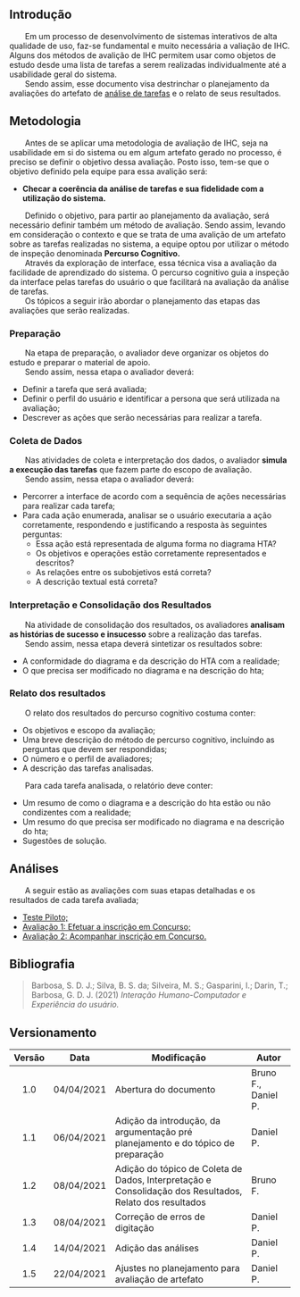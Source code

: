 ## Introdução
&emsp;&emsp;Em um processo de desenvolvimento de sistemas interativos de alta qualidade de uso, faz-se fundamental e muito necessária a valiação de IHC. Alguns dos métodos de avalição de IHC permitem usar como objetos de estudo desde uma lista de tarefas a serem realizadas individualmente até a usabilidade geral do sistema.<br>
&emsp;&emsp;Sendo assim, esse documento visa destrinchar o planejamento da avaliações do artefato de [análise de tarefas](../../../analise-de-requisitos/analise-de-tarefas.md) e o relato de seus resultados.

## Metodologia
&emsp;&emsp;Antes de se aplicar uma metodologia de avaliação de IHC, seja na usabilidade em si do sistema ou em algum artefato gerado no processo, é preciso se definir o objetivo dessa avaliação. Posto isso, tem-se que o objetivo definido pela equipe para essa avalição será: 

- **Checar a coerência da análise de tarefas e sua fidelidade com a utilização do sistema.**

&emsp;&emsp;Definido o objetivo, para partir ao planejamento da avaliação, será necessário definir também um método de avaliação. Sendo assim, levando em consideração o contexto e que se trata de uma avalição de um artefato sobre as tarefas realizadas no sistema, a equipe optou por utilizar o método de inspeção denominada __Percurso Cognitivo.__<br>
&emsp;&emsp;Através da exploração de interface, essa técnica visa a avaliação da facilidade de aprendizado do sistema. O percurso cognitivo guia a inspeção da interface pelas tarefas do usuário o que facilitará na avaliação da análise de tarefas.<br>
&emsp;&emsp;Os tópicos a seguir irão abordar o planejamento das etapas das avaliações que serão realizadas.

### Preparação
&emsp;&emsp;Na etapa de preparação, o avaliador deve organizar os objetos do estudo e preparar o material de apoio.<br>
&emsp;&emsp;Sendo assim, nessa etapa o avaliador deverá:

- Definir a tarefa que será avaliada;
- Definir o perfil do usuário e identificar a persona que será utilizada na avaliação;
- Descrever as ações que serão necessárias para realizar a tarefa.

### Coleta de Dados
&emsp;&emsp;Nas atividades de coleta e interpretação dos dados, o avaliador **simula a execução das tarefas** que fazem parte do escopo de avaliação.<br>
&emsp;&emsp;Sendo assim, nessa etapa o avaliador deverá:

- Percorrer a interface de acordo com a sequência de ações necessárias para realizar cada tarefa;
- Para cada ação enumerada, analisar se o usuário executaria a ação corretamente, respondendo e justificando a resposta às seguintes perguntas:
    - Essa ação está representada de alguma forma no diagrama HTA?
    - Os objetivos e operações estão corretamente representados e descritos?
    - As relações entre os subobjetivos está correta?
    - A descrição textual está correta?
    
### Interpretação e Consolidação dos Resultados
&emsp;&emsp;Na atividade de consolidação dos resultados, os avaliadores **analisam as histórias de sucesso e insucesso** sobre a realização das tarefas.<br>
&emsp;&emsp;Sendo assim, nessa etapa deverá sintetizar os resultados sobre:

- A conformidade do diagrama e da descrição do HTA com a realidade;
- O que precisa ser modificado no diagrama e na descrição do hta;

### Relato dos resultados
&emsp;&emsp;O relato dos resultados do percurso cognitivo costuma conter:<br>

- Os objetivos e escopo da avaliação;
- Uma breve descrição do método de percurso cognitivo, incluindo as perguntas que devem ser respondidas;
- O número e o perfil de avaliadores;
- A descrição das tarefas analisadas.<br>

&emsp;&emsp;Para cada tarefa analisada, o relatório deve conter:<br>

- Um resumo de como o diagrama e a descrição do hta estão ou não condizentes com a realidade;
- Um resumo do que precisa ser modificado no diagrama e na descrição do hta;
- Sugestões de solução.
 
## Análises
&emsp;&emsp;A seguir estão as avaliações com suas etapas detalhadas e os resultados de cada tarefa avaliada;

- [Teste Piloto;](./resultados/teste-piloto-ana.md)
- [Avaliação 1: Efetuar a inscrição em Concurso;](./resultados/avaliacao-efetua.md)
- [Avaliação 2: Acompanhar inscrição em Concurso.](./resultados/avaliacao-acompanha.md)

## Bibliografia
> Barbosa, S. D. J.; Silva, B. S. da; Silveira, M. S.; Gasparini, I.; Darin, T.; Barbosa, G. D. J. (2021) *Interação Humano-Computador e Experiência do usuário.*
## Versionamento

|Versão|Data|Modificação|Autor|
|:-:|--|--|--|
|1.0|04/04/2021|Abertura do documento| Bruno F., Daniel P. |
|1.1|06/04/2021|Adição da introdução, da argumentação pré planejamento e do tópico de preparação| Daniel P. |
|1.2|08/04/2021|Adição do tópico de Coleta de Dados, Interpretação e Consolidação dos Resultados, Relato dos resultados| Bruno F. |
|1.3|08/04/2021|Correção de erros de digitação| Daniel P. |
|1.4|14/04/2021|Adição das análises|Daniel P.|
|1.5|22/04/2021|Ajustes no planejamento para avaliação de artefato| Daniel P.|
